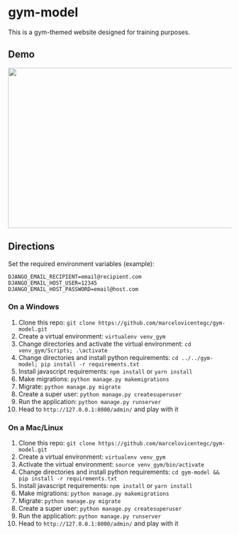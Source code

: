 # gym-model

This is a gym-themed website designed for training purposes.

## Demo

[<img src="https://github.com/marcelovicentegc/gym-model/blob/master/Gym-model-2.gif" width="640" height="360" />](https://youtu.be/nt8_p0b1QIY)

## Directions

Set the required environment variables (example):

```
DJANGO_EMAIL_RECIPIENT=email@recipient.com
DJANGO_EMAIL_HOST_USER=12345
DJANGO_EMAIL_HOST_PASSWORD=email@host.com
```

### On a Windows

1. Clone this repo: `git clone https://github.com/marcelovicentegc/gym-model.git`
2. Create a virtual environment: `virtualenv venv_gym`
3. Change directories and activate the virtual environment: `cd venv_gym/Scripts; .\activate`
4. Change directories and install python requirements: `cd ../../gym-model; pip install -r requirements.txt`
5. Install javascript requirements: `npm install` or `yarn install`
6. Make migrations: `python manage.py makemigrations`
7. Migrate: `python manage.py migrate`
8. Create a super user: `python manage.py createsuperuser`
9. Run the application: `python manage.py runserver`
10. Head to `http://127.0.0.1:8000/admin/` and play with it

### On a Mac/Linux

1. Clone this repo: `git clone https://github.com/marcelovicentegc/gym-model.git`
2. Create a virtual environment: `virtualenv venv_gym`
3. Activate the virtual environment: `source venv_gym/bin/activate`
4. Change directories and install python requirements: `cd gym-model && pip install -r requirements.txt`
5. Install javascript requirements: `npm install` or `yarn install`
6. Make migrations: `python manage.py makemigrations`
7. Migrate: `python manage.py migrate`
8. Create a super user: `python manage.py createsuperuser`
9. Run the application: `python manage.py runserver`
10. Head to `http://127.0.0.1:8000/admin/` and play with it
